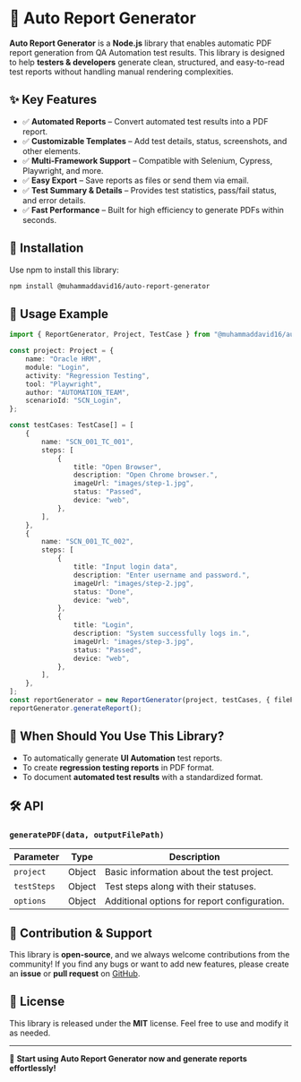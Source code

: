 # 📄 Auto Report Generator

**Auto Report Generator** is a **Node.js** library that enables automatic PDF report generation from QA Automation test results. This library is designed to help **testers & developers** generate clean, structured, and easy-to-read test reports without handling manual rendering complexities.

## ✨ Key Features

-   ✅ **Automated Reports** – Convert automated test results into a PDF report.
-   ✅ **Customizable Templates** – Add test details, status, screenshots, and other elements.
-   ✅ **Multi-Framework Support** – Compatible with Selenium, Cypress, Playwright, and more.
-   ✅ **Easy Export** – Save reports as files or send them via email.
-   ✅ **Test Summary & Details** – Provides test statistics, pass/fail status, and error details.
-   ✅ **Fast Performance** – Built for high efficiency to generate PDFs within seconds.

## 🔧 Installation

Use npm to install this library:

```sh
npm install @muhammaddavid16/auto-report-generator
```

## 🚀 Usage Example

```typescript
import { ReportGenerator, Project, TestCase } from "@muhammaddavid16/auto-report-generator";

const project: Project = {
    name: "Oracle HRM",
    module: "Login",
    activity: "Regression Testing",
    tool: "Playwright",
    author: "AUTOMATION_TEAM",
    scenarioId: "SCN_Login",
};

const testCases: TestCase[] = [
    {
        name: "SCN_001_TC_001",
        steps: [
            {
                title: "Open Browser",
                description: "Open Chrome browser.",
                imageUrl: "images/step-1.jpg",
                status: "Passed",
                device: "web",
            },
        ],
    },
    {
        name: "SCN_001_TC_002",
        steps: [
            {
                title: "Input login data",
                description: "Enter username and password.",
                imageUrl: "images/step-2.jpg",
                status: "Done",
                device: "web",
            },
            {
                title: "Login",
                description: "System successfully logs in.",
                imageUrl: "images/step-3.jpg",
                status: "Passed",
                device: "web",
            },
        ],
    },
];
const reportGenerator = new ReportGenerator(project, testCases, { filePath: `example.pdf` });
reportGenerator.generateReport();
```

## 📌 When Should You Use This Library?

-   To automatically generate **UI Automation** test reports.
-   To create **regression testing reports** in PDF format.
-   To document **automated test results** with a standardized format.

## 🛠 API

### `generatePDF(data, outputFilePath)`

| Parameter   | Type   | Description                                  |
| ----------- | ------ | -------------------------------------------- |
| `project`   | Object | Basic information about the test project.    |
| `testSteps` | Object | Test steps along with their statuses.        |
| `options`   | Object | Additional options for report configuration. |

## 📢 Contribution & Support

This library is **open-source**, and we always welcome contributions from the community! If you find any bugs or want to add new features, please create an **issue** or **pull request** on [GitHub](https://github.com/muhammaddavid16/auto-report-generator).

## 📜 License

This library is released under the **MIT** license. Feel free to use and modify it as needed.

---

🚀 **Start using Auto Report Generator now and generate reports effortlessly!**
